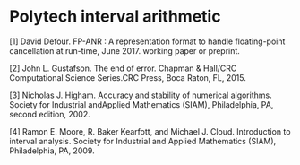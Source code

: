 # Polytech interval arithmetic

[1] David Defour. FP-ANR : A representation format to handle floating-point cancellation at run-time, June 2017. working paper or preprint.

[2] John L. Gustafson. The end of error. Chapman & Hall/CRC Computational Science Series.CRC Press, Boca Raton, FL, 2015.

[3] Nicholas J. Higham. Accuracy and stability of numerical algorithms. Society for Industrial andApplied Mathematics (SIAM), Philadelphia, PA, second edition, 2002.

[4] Ramon E. Moore, R. Baker Kearfott, and Michael J. Cloud. Introduction to interval analysis. Society for Industrial and Applied Mathematics (SIAM), Philadelphia, PA, 2009.

